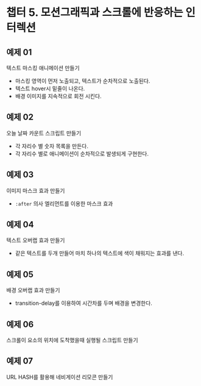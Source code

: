 # 챕터 5. 모션그래픽과 스크롤에 반응하는 인터렉션

## 예제 01
텍스트 마스킹 애니메이션 만들기
- 마스킹 영역이 먼저 노출되고, 텍스트가 순차적으로 노출된다.
- 텍스트 hover시 밑줄이 나온다.
- 배경 이미지를 지속적으로 회전 시킨다.

## 예제 02
오늘 날짜 카운트 스크립트 만들기
- 각 자리수 별 숫자 목록을 만든다.
- 각 자리수 별로 애니메이션이 순차적으로 발생되게 구현한다.

## 예제 03
이미지 마스크 효과 만들기
- `:after` 의사 엘리먼트를 이용한 마스크 효과

## 예제 04
텍스트 오버랩 효과 만들기
- 같은 텍스트를 두개 만들어 마치 하나의 텍스트에 색이 채워지는 효과를 낸다.

## 예제 05
배경 오버랩 효과 만들기
- transition-delay를 이용하여 시간차를 두며 배경을 변경한다.

## 예제 06
스크롤이 요소의 위치에 도착했을때 실행될 스크립트 만들기

## 예제 07
URL HASH를 활용해 네비게이션 리모콘 만들기